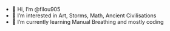 - 👋 Hi, I’m @filou905
- 👀 I’m interested in Art, Storms, Math, Ancient Civilisations
- 🌱 I’m currently learning Manual Breathing and mostly coding

<!---
filou905/filou905 is a ✨ special ✨ repository because its `README.md` (this file) appears on your GitHub profile.
You can click the Preview link to take a look at your changes.
--->
